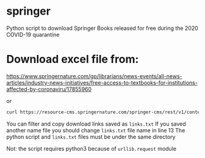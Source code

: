 # springer
Python script to download Springer Books released for free during the 2020 COVID-19 quarantine

# Download excel file from:
https://www.springernature.com/gp/librarians/news-events/all-news-articles/industry-news-initiatives/free-access-to-textbooks-for-institutions-affected-by-coronaviru/17855960

or

```bash
curl https://resource-cms.springernature.com/springer-cms/rest/v1/content/17858272/data/v5 -o books.xlsx
```

You can filter and copy download links saved as `links.txt`
If you saved another name file you should change `links.txt` file name in line 13
The python script and `links.txt` files must be under the same directory

Not: the script requires python3 because of `urllib.request` module
